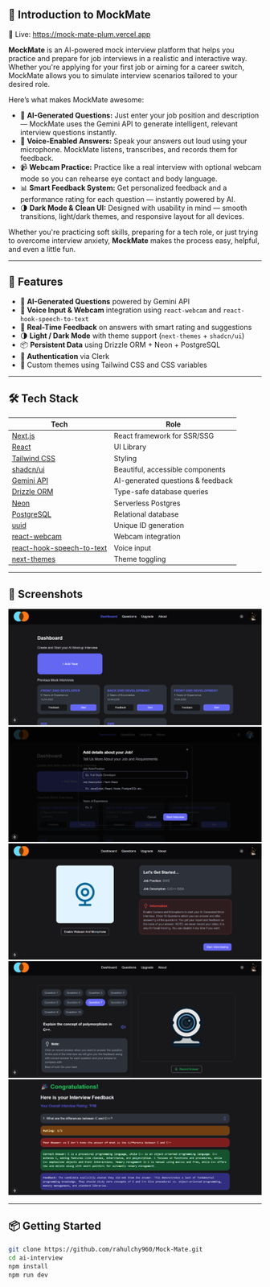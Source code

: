 ## 👋 Introduction to MockMate

🔗 Live: https://mock-mate-plum.vercel.app

**MockMate** is an AI-powered mock interview platform that helps you practice and prepare for job interviews in a realistic and interactive way. Whether you're applying for your first job or aiming for a career switch, MockMate allows you to simulate interview scenarios tailored to your desired role.

Here’s what makes MockMate awesome:

- 🧠 **AI-Generated Questions:** Just enter your job position and description — MockMate uses the Gemini API to generate intelligent, relevant interview questions instantly.
- 🎤 **Voice-Enabled Answers:** Speak your answers out loud using your microphone. MockMate listens, transcribes, and records them for feedback.
- 📹 **Webcam Practice:** Practice like a real interview with optional webcam mode so you can rehearse eye contact and body language.
- 📊 **Smart Feedback System:** Get personalized feedback and a performance rating for each question — instantly powered by AI.
- 🌗 **Dark Mode & Clean UI:** Designed with usability in mind — smooth transitions, light/dark themes, and responsive layout for all devices.

Whether you're practicing soft skills, preparing for a tech role, or just trying to overcome interview anxiety, **MockMate** makes the process easy, helpful, and even a little fun.

---

## 🚀 Features

- 🎯 **AI-Generated Questions** powered by Gemini API
- 🎤 **Voice Input & Webcam** integration using `react-webcam` and `react-hook-speech-to-text`
- 📝 **Real-Time Feedback** on answers with smart rating and suggestions
- 🌗 **Light / Dark Mode** with theme support (`next-themes` + `shadcn/ui`)
- 📦 **Persistent Data** using Drizzle ORM + Neon + PostgreSQL
- 🔐 **Authentication** via Clerk
- 🎨 Custom themes using Tailwind CSS and CSS variables

---

## 🛠️ Tech Stack

| Tech | Role |
|------|------|
| [Next.js](https://nextjs.org/) | React framework for SSR/SSG |
| [React](https://reactjs.org/) | UI Library |
| [Tailwind CSS](https://tailwindcss.com/) | Styling |
| [shadcn/ui](https://ui.shadcn.com/) | Beautiful, accessible components |
| [Gemini API](https://ai.google.dev/) | AI-generated questions & feedback |
| [Drizzle ORM](https://orm.drizzle.team/) | Type-safe database queries |
| [Neon](https://neon.tech/) | Serverless Postgres |
| [PostgreSQL](https://www.postgresql.org/) | Relational database |
| [uuid](https://www.npmjs.com/package/uuid) | Unique ID generation |
| [react-webcam](https://www.npmjs.com/package/react-webcam) | Webcam integration |
| [react-hook-speech-to-text](https://www.npmjs.com/package/react-hook-speech-to-text) | Voice input |
| [next-themes](https://www.npmjs.com/package/next-themes) | Theme toggling |

---

## 📸 Screenshots

<p align="center">
  <img src="/Images/1.png" alt="DashBoard" />
  <img src="/Images/2.png" alt="Add New Interview" />
  <img src="/Images/3.png" alt="Information" />
  <img src="/Images/4.png" alt="Question and Answer Recording" />
  <img src="/Images/5.png" alt="Feedback" />
</p>


---

## 📦 Getting Started

```bash
git clone https://github.com/rahulchy960/Mock-Mate.git
cd ai-interview
npm install
npm run dev
